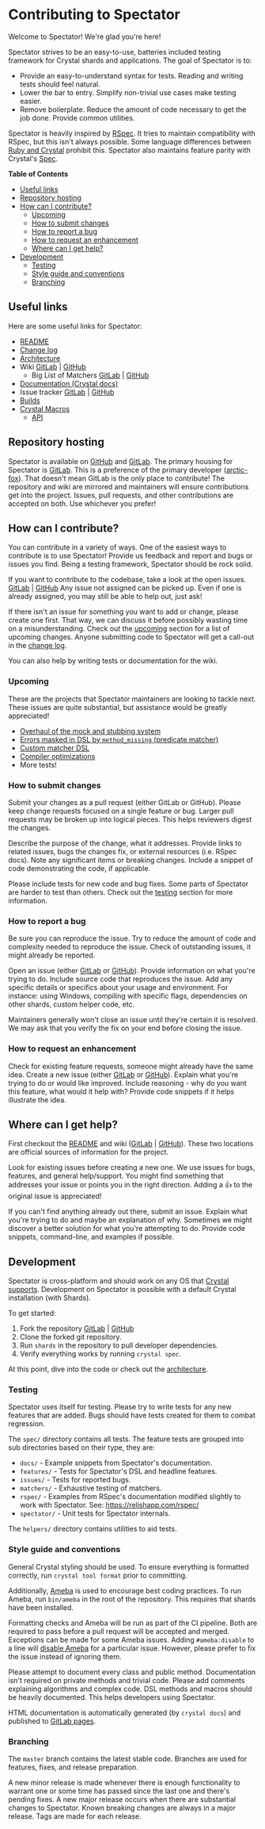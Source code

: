 # Contributing to Spectator

Welcome to Spectator! We're glad you're here!

Spectator strives to be an easy-to-use, batteries included testing framework for Crystal shards and applications.
The goal of Spectator is to:

- Provide an easy-to-understand syntax for tests. Reading and writing tests should feel natural.
- Lower the bar to entry. Simplify non-trivial use cases make testing easier.
- Remove boilerplate. Reduce the amount of code necessary to get the job done. Provide common utilities.

Spectator is heavily inspired by [RSpec](https://rspec.info/).
It tries to maintain compatibility with RSpec, but this isn't always possible.
Some language differences between [Ruby and Crystal](https://www.crystalforrubyists.com/) prohibit this.
Spectator also maintains feature parity with Crystal's [Spec](https://crystal-lang.org/reference/guides/testing.html).

**Table of Contents**

- [Useful links](#useful-links)
- [Repository hosting](#repository-hosting)
- [How can I contribute?](#how-can-i-contribute)
  - [Upcoming](#upcoming)
  - [How to submit changes](#how-to-submit-changes)
  - [How to report a bug](#how-to-report-a-bug)
  - [How to request an enhancement](#how-to-request-an-enhancement)
  - [Where can I get help?](#where-can-i-get-help)
- [Development](#development)
  - [Testing](#testing)
  - [Style guide and conventions](#style-guide-and-conventions)
  - [Branching](#branching)

## Useful links

Here are some useful links for Spectator:

- [README](README.md)
- [Change log](CHANGELOG.md)
- [Architecture](ARCHITECTURE.md)
- Wiki [GitLab](https://gitlab.com/arctic-fox/spectator/-/wikis/home) | [GitHub](https://github.com/icy-arctic-fox/spectator/wiki)
  - Big List of Matchers [GitLab](https://gitlab.com/arctic-fox/spectator/-/wikis/Big-List-of-Matchers) | [GitHub](https://github.com/icy-arctic-fox/spectator/wiki/Big-List-of-Matchers)
- [Documentation (Crystal docs)](https://arctic-fox.gitlab.io/spectator)
- Issue tracker [GitLab](https://gitlab.com/arctic-fox/spectator/-/issues) | [GitHub](https://github.com/icy-arctic-fox/spectator/issues)
- [Builds](https://gitlab.com/arctic-fox/spectator/-/pipelines)
- [Crystal Macros](https://crystal-lang.org/reference/syntax_and_semantics/macros/index.html)
  - [API](https://crystal-lang.org/api/latest/Crystal/Macros.html)

## Repository hosting

Spectator is available on [GitHub](https://github.com/icy-arctic-fox/spectator) and [GitLab](https://gitlab.com/arctic-fox/spectator).
The primary housing for Spectator is [GitLab](https://gitlab.com/arctic-fox/spectator).
This is a preference of the primary developer ([arctic-fox](https://gitlab.com/arctic-fox)).
That doesn't mean GitLab is the only place to contribute!
The repository and wiki are mirrored and maintainers will ensure contributions get into the project.
Issues, pull requests, and other contributions are accepted on both.
Use whichever you prefer!

## How can I contribute?

You can contribute in a variety of ways.
One of the easiest ways to contribute is to use Spectator!
Provide us feedback and report and bugs or issues you find.
Being a testing framework, Spectator should be rock solid.

If you want to contribute to the codebase, take a look at the open issues.
[GitLab](https://gitlab.com/arctic-fox/spectator/-/issues) | [GitHub](https://github.com/icy-arctic-fox/spectator/issues)
Any issue not assigned can be picked up.
Even if one is already assigned, you may still be able to help out, just ask!

If there isn't an issue for something you want to add or change, please create one first.
That way, we can discuss it before possibly wasting time on a misunderstanding.
Check out the [upcoming](#upcoming) section for a list of upcoming changes.
Anyone submitting code to Spectator will get a call-out in the [change log](CHANGELOG.md).

You can also help by writing tests or documentation for the wiki.

### Upcoming

These are the projects that Spectator maintainers are looking to tackle next.
These issues are quite substantial, but assistance would be greatly appreciated!

- [Overhaul of the mock and stubbing system](https://gitlab.com/arctic-fox/spectator/-/issues/63)
- [Errors masked in DSL by `method_missing` (predicate matcher)](https://gitlab.com/arctic-fox/spectator/-/issues/64)
- [Custom matcher DSL](https://gitlab.com/arctic-fox/spectator/-/issues/65)
- [Compiler optimizations](https://gitlab.com/arctic-fox/spectator/-/issues/66)
- More tests!

### How to submit changes

Submit your changes as a pull request (either GitLab or GitHub).
Please keep change requests focused on a single feature or bug.
Larger pull requests may be broken up into logical pieces.
This helps reviewers digest the changes.

Describe the purpose of the change, what it addresses.
Provide links to related issues, bugs the changes fix, or external resources (i.e. RSpec docs).
Note any significant items or breaking changes.
Include a snippet of code demonstrating the code, if applicable.

Please include tests for new code and bug fixes.
Some parts of Spectator are harder to test than others.
Check out the [testing](#testing) section for more information.

### How to report a bug

Be sure you can reproduce the issue.
Try to reduce the amount of code and complexity needed to reproduce the issue.
Check of outstanding issues, it might already be reported.

Open an issue (either [GitLab](https://gitlab.com/arctic-fox/spectator/-/issues/new) or [GitHub](https://github.com/icy-arctic-fox/spectator/issues/new)).
Provide information on what you're trying to do.
Include source code that reproduces the issue.
Add any specific details or specifics about your usage and environment.
For instance: using Windows, compiling with specific flags, dependencies on other shards, custom helper code, etc.

Maintainers generally won't close an issue until they're certain it is resolved.
We may ask that you verify the fix on your end before closing the issue.

### How to request an enhancement

Check for existing feature requests, someone might already have the same idea.
Create a new issue (either [GitLab](https://gitlab.com/arctic-fox/spectator/-/issues/new) or [GitHub](https://github.com/icy-arctic-fox/spectator/issues/new)).
Explain what you're trying to do or would like improved.
Include reasoning - why do you want this feature, what would it help with?
Provide code snippets if it helps illustrate the idea.

## Where can I get help?

First checkout the [README](README.md) and wiki ([GitLab](https://gitlab.com/arctic-fox/spectator/-/wikis/home) | [GitHub](https://github.com/icy-arctic-fox/spectator/wiki)).
These two locations are official sources of information for the project.

Look for existing issues before creating a new one.
We use issues for bugs, features, and general help/support.
You might find something that addresses your issue or points you in the right direction.
Adding a :+1: to the original issue is appreciated!

If you can't find anything already out there, submit an issue.
Explain what you're trying to do and maybe an explanation of why.
Sometimes we might discover a better solution for what you're attempting to do.
Provide code snippets, command-line, and examples if possible.

## Development

Spectator is cross-platform and should work on any OS that [Crystal supports](https://crystal-lang.org/install/).
Development on Spectator is possible with a default Crystal installation (with Shards).

To get started:

1. Fork the repository [GitLab](https://gitlab.com/arctic-fox/spectator/fork/new) | [GitHub](https://github.com/icy-arctic-fox/spectator/fork)
2. Clone the forked git repository.
3. Run `shards` in the repository to pull developer dependencies.
4. Verify everything works by running `crystal spec`.

At this point, dive into the code or check out the [architecture](ARCHITECTURE.md).

### Testing

Spectator uses itself for testing.
Please try to write tests for any new features that are added.
Bugs should have tests created for them to combat regression.

The `spec/` directory contains all tests.
The feature tests are grouped into sub directories based on their type, they are:

- `docs/` - Example snippets from Spectator's documentation.
- `features/` - Tests for Spectator's DSL and headline features.
- `issues/` - Tests for reported bugs.
- `matchers/` - Exhaustive testing of matchers.
- `rspec/` - Examples from RSpec's documentation modified slightly to work with Spectator. See: https://relishapp.com/rspec/
- `spectator/` - Unit tests for Spectator internals.

The `helpers/` directory contains utilities to aid tests.

### Style guide and conventions

General Crystal styling should be used.
To ensure everything is formatted correctly, run `crystal tool format` prior to committing.

Additionally, [Ameba](https://crystal-ameba.github.io/) is used to encourage best coding practices.
To run Ameba, run `bin/ameba` in the root of the repository.
This requires that shards have been installed.

Formatting checks and Ameba will be run as part of the CI pipeline.
Both are required to pass before a pull request will be accepted and merged.
Exceptions can be made for some Ameba issues.
Adding `#ameba:disable` to a line will [disable Ameba](https://crystal-ameba.github.io/ameba/#inline-disabling) for a particular issue.
However, please prefer to fix the issue instead of ignoring them.

Please attempt to document every class and public method.
Documentation isn't required on private methods and trivial code.
Please add comments explaining algorithms and complex code.
DSL methods and macros should be heavily documented.
This helps developers using Spectator.

HTML documentation is automatically generated (by `crystal docs`) and published to [GitLab pages](https://arctic-fox.gitlab.io/spectator).

### Branching

The `master` branch contains the latest stable code.
Branches are used for features, fixes, and release preparation.

A new minor release is made whenever there is enough functionality to warrant one or some time has passed since the last one and there's pending fixes.
A new major release occurs when there are substantial changes to Spectator.
Known breaking changes are always in a major release.
Tags are made for each release.
